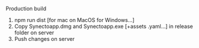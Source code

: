 Production build

1. npm run dist [for mac on MacOS for Windows...]
2. Copy Synectoapp.dmg and Synectoapp.exe [+assets .yaml...] in release folder on server
3. Push changes on server

